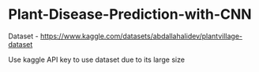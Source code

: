# Plant-Disease-Prediction-with-CNN

Dataset - https://www.kaggle.com/datasets/abdallahalidev/plantvillage-dataset


Use kaggle API key to use dataset due to its large size
